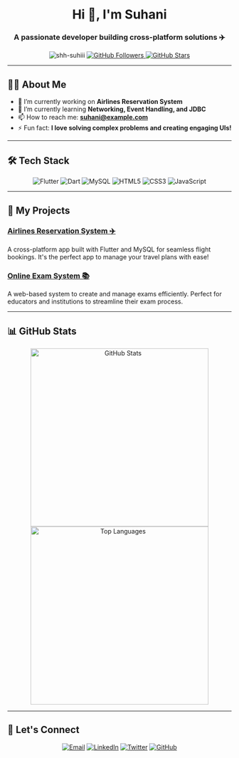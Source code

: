<!-- Header Section -->
<h1 align="center">Hi 👋, I'm Suhani</h1>
<h3 align="center">A passionate developer building cross-platform solutions ✈️</h3>

<p align="center">
  <img src="https://komarev.com/ghpvc/?username=shh-suhiii&label=Profile%20views&color=0e75b6&style=flat" alt="shh-suhiii" />
  <a href="https://github.com/shh-suhiii?tab=followers">
    <img src="https://img.shields.io/github/followers/shh-suhiii?label=Followers&style=social" alt="GitHub Followers">
  </a>
  <a href="https://github.com/shh-suhiii?tab=repositories">
    <img src="https://img.shields.io/github/stars/shh-suhiii?label=Stars&style=social" alt="GitHub Stars">
  </a>
</p>

---

<!-- About Me Section -->
## 👩‍💻 About Me
- 🔭 I’m currently working on **Airlines Reservation System**  
- 🌱 I’m currently learning **Networking, Event Handling, and JDBC**  
- 📫 How to reach me: **suhani@example.com**  
- ⚡ Fun fact: **I love solving complex problems and creating engaging UIs!**

---

<!-- Tech Stack Section with Icons -->
## 🛠️ Tech Stack
<p align="center">
  <img src="https://img.shields.io/badge/Flutter-02569B?style=flat-square&logo=flutter&logoColor=white" alt="Flutter"/>
  <img src="https://img.shields.io/badge/Dart-0175C2?style=flat-square&logo=dart&logoColor=white" alt="Dart"/>
  <img src="https://img.shields.io/badge/MySQL-4479A1?style=flat-square&logo=mysql&logoColor=white" alt="MySQL"/>
  <img src="https://img.shields.io/badge/HTML5-E34F26?style=flat-square&logo=html5&logoColor=white" alt="HTML5"/>
  <img src="https://img.shields.io/badge/CSS3-1572B6?style=flat-square&logo=css3&logoColor=white" alt="CSS3"/>
  <img src="https://img.shields.io/badge/Javascript-F7DF1E?style=flat-square&logo=javascript&logoColor=black" alt="JavaScript"/>
</p>

---

<!-- Projects Section with Links -->
## 🌟 My Projects
### [Airlines Reservation System ✈️](https://github.com/shh-suhiii/airlines-reservation-system)
A cross-platform app built with Flutter and MySQL for seamless flight bookings. It's the perfect app to manage your travel plans with ease!

### [Online Exam System 📚](https://github.com/shh-suhiii/onlineexamsystem)
A web-based system to create and manage exams efficiently. Perfect for educators and institutions to streamline their exam process.

---

<!-- GitHub Stats Section -->
## 📊 GitHub Stats
<div align="center">
  <img src="https://github-readme-stats.vercel.app/api?username=shh-suhiii&show_icons=true&theme=radical&hide_title=true" alt="GitHub Stats" width="400"/>
  <img src="https://github-readme-stats.vercel.app/api/top-langs/?username=shh-suhiii&layout=compact&theme=radical" alt="Top Languages" width="400"/>
</div>

---

<!-- Connect Section with Social Media Badges -->
## 🤝 Let's Connect
<p align="center">
  <a href="mailto:suhani@example.com"><img src="https://img.shields.io/badge/Email-D14836?style=for-the-badge&logo=gmail&logoColor=white" alt="Email"></a>
  <a href="https://www.linkedin.com/in/shh-suhiii"><img src="https://img.shields.io/badge/LinkedIn-0A66C2?style=for-the-badge&logo=linkedin&logoColor=white" alt="LinkedIn"></a>
  <a href="https://twitter.com/shh_suhiii"><img src="https://img.shields.io/badge/Twitter-1DA1F2?style=for-the-badge&logo=twitter&logoColor=white" alt="Twitter"></a>
  <a href="https://github.com/shh-suhiii"><img src="https://img.shields.io/badge/GitHub-100000?style=for-the-badge&logo=github&logoColor=white" alt="GitHub"></a>
</p>

